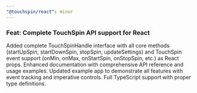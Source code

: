 ```yaml
---
"@touchspin/react": minor
---
```


### Feat: Complete TouchSpin API support for React

Added complete TouchSpinHandle interface with all core methods (startUpSpin, startDownSpin, stopSpin, updateSettings) and TouchSpin event support (onMin, onMax, onStartSpin, onStopSpin, etc.) as React props. Enhanced documentation with comprehensive API reference and usage examples. Updated example app to demonstrate all features with event tracking and imperative controls. Full TypeScript support with proper type definitions.
